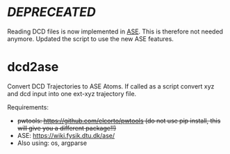 # *DEPRECEATED*

Reading DCD files is now implemented in [ASE](https://wiki.fysik.dtu.dk/ase/). This is therefore not needed anymore. Updated the script to use the new ASE
features.

# dcd2ase
Convert DCD Trajectories to ASE Atoms. If called as a script convert xyz and dcd input into one ext-xyz trajectory file.

Requirements:
* ~~pwtools: https://github.com/elcorto/pwtools (do not use pip install, this will give you a different package!!)~~
* ASE: https://wiki.fysik.dtu.dk/ase/
* Also using: os, argparse
